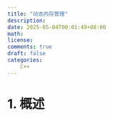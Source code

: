 ```yaml
---
title: "动态内存管理"
description: 
date: 2025-05-04T00:01:49+08:00
math: 
license: 
comments: true
draft: false
categories:
    C++
---
```

# 1. 概述